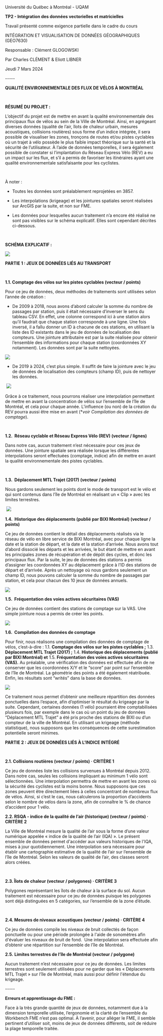 Université du Québec à Montréal - UQAM

**TP2 - Intégration des données vectorielles et matricielles**

Travail présenté comme exigence partielle dans le cadre du cours

INTÉGRATION ET VISUALISATION DE DONNÉES GÉOGRAPHIQUES (GEO7630)

Responsable : Clément GLOGOWSKI

Par Charles CLÉMENT & Eliott LIBNER

Jeudi 7 Mars 2024

\-----

**QUALITÉ ENVIRONNEMENTALE DES FLUX DE VÉLOS À MONTRÉAL** 

 

**RÉSUMÉ DU PROJET :** 

L’objectif du projet est de mettre en avant la qualité environnementale des principaux flux de vélos au sein de la Ville de Montréal. Ainsi, en agrégeant diverses données (qualité de l’air, îlots de chaleur urbain, mesures acoustiques, collisions routières) sous forme d’un indice intégrée, il sera possible de visualiser les zones, tronçons de routes et/ou pistes cyclables où un trajet à vélo possède le plus faible impact théorique sur la santé et la sécurité de l’utilisateur. À l’aide de données temporelles, il sera également possible de constater si l’implantation du Réseau Express Vélo (REV) a eu un impact sur les flux, et s’il a permis de favoriser les itinéraires ayant une qualité environnementale satisfaisante pour les cyclistes. 

 

À noter :

- Toutes les données sont préalablement reprojetées en 3857. 

- Les interpolations (krigeage) et les jointures spatiales seront réalisées sur ArcGIS par la suite, et non sur FME. 

- Les données pour lesquelles aucun traitement n’a encore été réalisé ne sont pas visibles sur le schéma explicatif. Elles sont cependant décrites ci-dessous. 

 

**SCHÉMA EXPLICATIF :** 

![](https://lh7-us.googleusercontent.com/docsz/AD_4nXfJbPvz6ps8uvv5jG_Iz8uAGT5PsvzxIe_6vzl1hZzOgfH5KvH_u9Uy7TWaA6SgIMQ7uydYtNq4C9P9LMKVsc4ZIKKTevsf_zlVUkar62SzK4hQpo0-sZTxXEQId9yLFL7mfgCjXOkVmcqk57MXn3Y?key=mO37J39l4RNscQY75Ojvjg)

**PARTIE 1 : JEUX DE DONNÉES LIÉS AU TRANSPORT** 

 

**1.1. Comptage des vélos sur les pistes cyclables (vecteur / points)** 

Pour ce jeu de données, deux méthodes de traitements sont utilisées selon l’année de création : 

- De 2009 à 2018, nous avons d’abord calculer la somme du nombre de passages par station, puis il était nécessaire d’inverser le sens du tableau CSV. En effet, une colonne correspond ici à une station alors qu’il faudrait que chaque station corresponde à une ligne. Une fois inversé, il a fallu donner un ID à chacune de ces stations, en utilisant la liste des ID existants dans le jeu de données de localisation des compteurs. Une jointure attributaire est par la suite réalisée pour obtenir l’ensemble des informations pour chaque station (coordonnées XY notamment). Les données sont par la suite nettoyées. 

![](https://lh7-us.googleusercontent.com/docsz/AD_4nXe7Q81pPMDZOtqPCXEnEyjFtwxoEMxuaCiy8H0iIzPPFd0L9lCs_HVmz7WWU1386lU43WATIw44SWXknGaMGfaHEOFf0KY8tN1zc8udTluHiR0d4Ea0K9lHVvSpDYHdWoDnfWeUBl0LyTSPjhOROEc?key=mO37J39l4RNscQY75Ojvjg)

- De 2019 à 2024, c’est plus simple. Il suffit de faire la jointure avec le jeu de données de localisation des compteurs (champ ID), puis de nettoyer les données. 

 ![](https://lh7-us.googleusercontent.com/docsz/AD_4nXeCEz2T7mHtbha4jrqALOfkuxkimkx7bmPB9BX0Qnx_oj-oiFV4Rnwc1-H1WyWvdcYcHR0vQl3LdPM829lPkhDGQmuG-36z-F8HtWU36dKp14pNI7o-nAz3CdT-lzrkuDvTSPsKEeyl0tBVnlEKbPs?key=mO37J39l4RNscQY75Ojvjg)

Grâce à ce traitement, nous pourrons réaliser une interpolation permettant de mettre en avant la concentration de vélos sur l’ensemble de l’île de Montréal, et cela pour chaque année. L’influence (ou non) de la création du REV pourra aussi être mise en avant (\*_voir Compilation des données de comptage_).

 

**1.2.  Réseau cyclable et Réseau Express Vélo (REV) (vecteur / lignes)** 

Dans notre cas, aucun traitement n’est nécessaire pour ces jeux de données. Une jointure spatiale sera réalisée lorsque les différentes interpolations seront effectuées (comptage, indice) afin de mettre en avant la qualité environnementale des pistes cyclables.

 

**1.3.  Déplacement MTL Trajet (2017) (vecteur / points)** 

Nous gardons seulement les points dont le mode de transport est le vélo et qui sont contenus dans l’île de Montréal en réalisant un « Clip » avec les limites terrestres.

 ![](https://lh7-us.googleusercontent.com/docsz/AD_4nXfnxMrvBUbiZYZ-he-ipSX1M-0-YNEXvv2xrrSBaS0jwG3a1s5fM6Clyf5E3483D94iCwEOFP-sIjziTj8xqF0lDp6SotMsav3I66-iY0yrnrkF64fUWnppzHQIP17VlKE1YRSr0jDYIwhy44foi_s?key=mO37J39l4RNscQY75Ojvjg)

**1.4.  Historique des déplacements (publié par BIXI Montréal) (vecteur / points)** 

Ce jeu de données contient le détail des déplacements réalisés via le réseau de vélo en libre service de BIXI Montréal, avec pour chaque ligne la date et la station de départ, et la date et la station d’arrivée. Nous avons tout d’abord dissocié les départs et les arrivées, le but étant de mettre en avant les principales zones de récupération et de dépôt des cycles, et donc les principaux flux. Par la suite, le jeu de données des stations a permis d’assigner les coordonnées XY au déplacement grâce à l’ID des stations de départ et d’arrivée. Après un nettoyage où nous gardons seulement un champ ID, nous pouvons calculer la somme du nombre de passages par station, et cela pour chacun des 10 jeux de données annuels.

![](https://lh7-us.googleusercontent.com/docsz/AD_4nXc4A5W3ETx6X1m-79x8jPZ0B2IcYXqfA5pbcTMjISRa9Tgwnul-kFnoYz-jT3sGJR6RIgIlifdJTHzPq58FcEORtjpMpet8qz3HTB7Gr-yt-Qli0I7cDoTmMByrFo7TySjzpjkI8muHiaGqcJn8SQ?key=mO37J39l4RNscQY75Ojvjg)

**1.5.  Fréquentation des voies actives sécuritaires (VAS)** 

Ce jeu de données contient des stations de comptage sur la VAS. Une simple jointure nous a permis de créer les points. 

![](https://lh7-us.googleusercontent.com/docsz/AD_4nXfaKvtGXiEM1XvNMiHtGd0wJaHPPJckMnq9CKiG0iPrwoerOKqD6PNOwLUiqTq1vrXjj351t2bgkeo1ePVgkE6Q9ntkhwekYEnpnkVnM59T7Jp8ep3B2iyVXPAsJEh36HjyOgqmyJMg3AXDj8DVrpw?key=mO37J39l4RNscQY75Ojvjg)

**1.6.  Compilation des données de comptage** 

Pour finir, nous réalisons une compilation des données de comptage de vélos, c’est-à-dire : 1.1. **Comptage des vélos sur les pistes cyclables ;** 1.3. **Déplacement MTL Trajet (2017) ;** 1.4. **Historique des déplacements (publié par BIXI Montréal) et** 1.5. **Fréquentation des voies actives sécuritaires (VAS).** Au préalable, une vérification des données est effectuée afin de ne conserver que les coordonnées X/Y et le “score” par point sur l’ensemble de l’île de Montréal. La géométrie des points a été également réatribuée. Enfin, les résultats sont “writés” dans la base de données.

****![](https://lh7-us.googleusercontent.com/docsz/AD_4nXeTfJXrppdrePyIqO7LzNlDrDwJbO0tAzs8_N0Hr0Tt4SkauxlnUlF0KxoJsZrk5e_hloa5WV0NKNtgDplMgBeaqJtyIUEG1qYBciNufmPEpIahfZXtiMWkpqD99zxD3fSJtlDL96rGvOh_MiyJ1xg?key=mO37J39l4RNscQY75Ojvjg)****

Ce traitement nous permet d’obtenir une meilleure répartition des données ponctuelles dans l’espace, afin d’optimiser le résultat du krigeage par la suite. Cependant, certaines données (1 vélo) pourraient être comptabilisées plusieurs fois, par exemple dans le cas où un point du jeu de données “Déplacement MTL Trajet” a été pris proche des stations de BIXI ou d’un compteur de la ville de Montréal. En utilisant un krigeage (méthode statistique), nous supposons que les conséquences de cette surestimation potentielle seront minimes. 

**PARTIE 2 : JEUX DE DONNÉES LIÉS À L’INDICE INTÉGRÉ** 

 

**2.1. Collisions routières (vecteur / points) · CRITÈRE 1** 

Ce jeu de données liste les collisions survenues à Montréal depuis 2012. Dans notre cas, seules les collisions impliquant au minimum 1 vélo sont sélectionnées. Une interpolation permettra de mettre en avant les zones où la sécurité des cyclistes est la moins bonne. Nous supposons que ces zones peuvent être directement liées à celles concentrant de nombreux flux de vélos. Ainsi, si c’est le cas, nous calculerons la proportion d’accidents selon le nombre de vélos dans la zone, afin de connaître le % de chance d’accident pour 1 vélo.

**2.2. RSQA - indice de la qualité de l’air (historique) (vecteur / points) · CRITÈRE 2** 

La Ville de Montréal mesure la qualité de l’air sous la forme d’une valeur numérique appelée « indice de la qualité de l’air (IQA) ». Le présent ensemble de données permet d'accéder aux valeurs historiques de l'IQA, mises à jour quotidiennement. Une interpolation sera nécessaire pour établir une cartographie estimative de la qualité de l’air sur l’ensemble de l’île de Montréal. Selon les valeurs de qualité de l’air, des classes seront alors créées. 

 

**2.3. Îlots de chaleur (vecteur / polygones) · CRITÈRE 3** 

Polygones représentant les îlots de chaleur à la surface du sol. Aucun traitement est nécessaire pour ce jeu de données puisque les polygones sont déjà distinguées en 5 catégories, sur l’ensemble de la zone d’étude.

 

**2.4. Mesures de niveaux acoustiques (vecteur / points) · CRITÈRE 4** 

Ce jeu de données compile les niveaux de bruit collectés de façon ponctuelle ou pour une période prolongée à l'aide de sonomètres afin d'évaluer les niveaux de bruit de fond.  Une interpolation sera effectuée afin d’obtenir une répartition sur l’ensemble de l’île de Montréal. 

**2.5.** **Limites terrestres de l’île de Montréal (vecteur / polygone)** 

Aucun traitement n’est nécessaire pour ce jeu de données. Les limites terrestres sont seulement utilisées pour ne garder que les « Déplacements MTL Trajet » sur l’île de Montréal, mais aussi pour définir l'étendue du krigeage. 

\-----

**Erreurs et apprentissage du FME :**

Face à la très grande quantité de jeux de données, notamment due à la dimension temporelle utilisée, l’ergonomie et la clarté de l’ensemble du Workbench FME n’est pas optimal. À l’avenir, pour alléger le FME, il semble pertinent d’utiliser soit, moins de jeux de données différents, soit de réduire la plage temporelle traitée.

